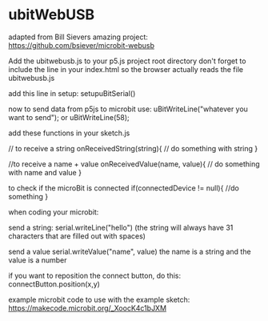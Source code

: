 # ubitWebUSB

adapted from Bill Sievers amazing project: https://github.com/bsiever/microbit-webusb

Add the ubitwebusb.js to your p5.js project root directory
don't forget to include the line <script src="ubitwebusb.js"></script> in your index.html so the browser actually reads the file ubitwebusb.js

add this line in setup:
setupuBitSerial()


now to send data from p5js to microbit use:
uBitWriteLine("whatever you want to send");
or
uBitWriteLine(58);


add these functions in your sketch.js

// to receive a string
onReceivedString(string){
// do something with string
}

//to receive a name + value
onReceivedValue(name, value){
// do something with name and value
}
 
to check if the microBit is connected
if(connectedDevice != null){
//do something
}


when coding your microbit:

send a string:
serial.writeLine("hello") 
(the string will always have 31 characters that are filled out with spaces)

send a value
serial.writeValue("name", value)
the name is a string and the value is a number

if you want to reposition the connect button, do this:
connectButton.position(x,y)

example microbit code to use with the example sketch: https://makecode.microbit.org/_XoocK4c1bJXM
